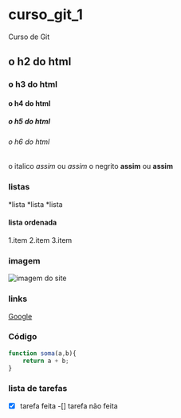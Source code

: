 # curso_git_1
Curso de Git

## o h2 do html
### o h3 do html
#### o h4 do html
##### o h5 do html
###### o h6 do html

 o italico *assim* ou _assim_
 o negrito **assim** ou __assim__

 ### listas 
*lista
*lista
*lista

#### lista ordenada 
1.item
2.item
3.item

### imagem
![imagem do site](https://cdn.icon-icons.com/icons2/2389/PNG/512/markdown_logo_icon_145085.png)

### links
[Google](https://www.google.com.br/?hl=pt-BR)


### Código

```JavaScript
function soma(a,b){
    return a + b;
}
```

### lista de tarefas 
-[x] tarefa feita 
-[] tarefa não feita 






